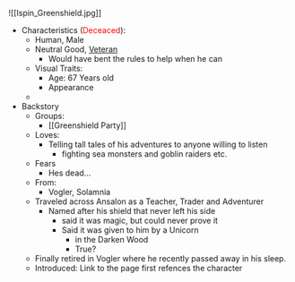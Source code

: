 ![[Ispin_Greenshield.jpg]] 
- Characteristics (<span style="color:rgb(255, 0, 0)">Deceaced</span>):
	- Human, Male
	- Neutral Good, [Veteran](https://www.dndbeyond.com/monsters/17045-veteran?srsltid=AfmBOoo2z1wa1UYX8p5dj5RwOvl0LUS8533jeWffzmv083q9zSMX3RX_) 
		- Would have bent the rules to help when he can
	- Visual Traits:
		- Age: 67 Years old
		- Appearance
	- 
- Backstory
	- Groups:
		- [[Greenshield Party]] 
	- Loves:
		- Telling tall tales of his adventures to anyone willing to listen 
			- fighting sea monsters and goblin raiders etc.
	- Fears
		- Hes dead... 
	- From:
		- Vogler, Solamnia
	- Traveled across Ansalon as a Teacher, Trader and Adventurer
		- Named after his shield that never left his side
			- said it was magic, but could never prove it
			- Said it was given to him by a Unicorn
				- in the Darken Wood
				- True?
	- Finally retired in Vogler where he recently passed away in his sleep.
	- Introduced: Link to the page first refences the character